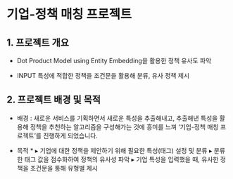 # 기업-정책 매칭 프로젝트

## 1. 프로젝트 개요

* Dot Product Model using Entity Embedding을 활용한 정책 유사도 파악

* INPUT 특성에 적합한 정책을 조건문을 활용해 분류, 유사 정책 제시


## 2. 프로젝트 배경 및 목적

* 배경 : 새로운 서비스를 기획하면서 새로운 특성을 추출해내고, 추출해낸 특성을 활용해 정책을 추천하는 알고리즘을 구성해가는 것에 흥미를 느껴 ‘기업-정책 매칭 프로젝트’를 진행하게 되었습니다.

* 목적 *
▸ 기업에 대한 정책을 제안하기 위해 필요한 특성(태그) 설정 및 분류
▸ 분류한 태그 값을 점수화하여 정책의 유사성 파악
▸ 기업 특성을 입력했을 때, 유사한 정책을 조건문을 통해 유형별 제시



